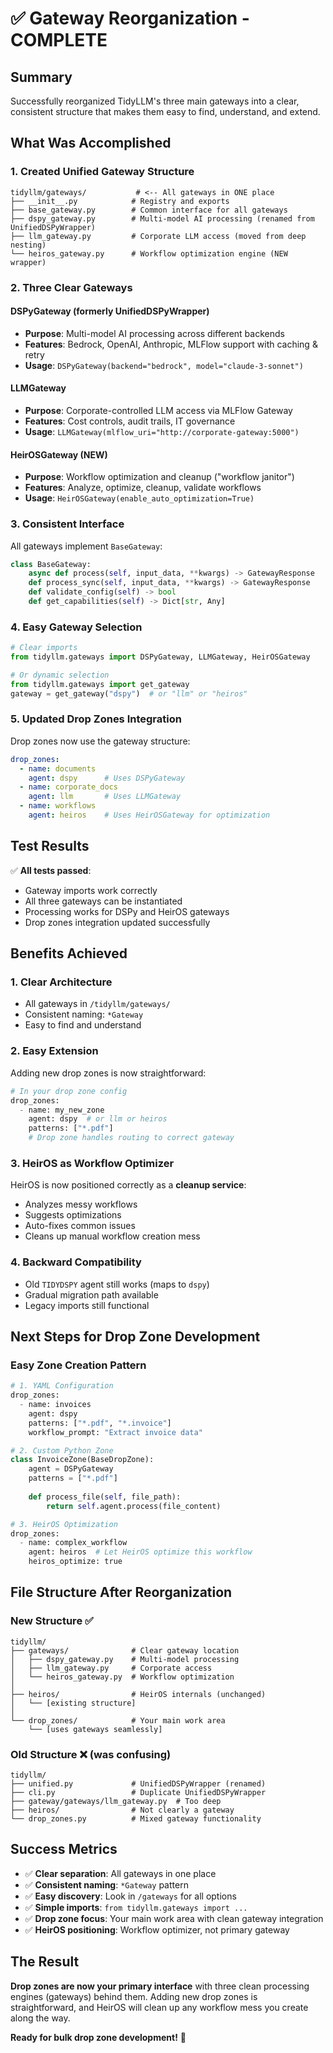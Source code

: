 # ✅ Gateway Reorganization - COMPLETE

## Summary
Successfully reorganized TidyLLM's three main gateways into a clear, consistent structure that makes them easy to find, understand, and extend.

## What Was Accomplished

### 1. **Created Unified Gateway Structure**
```
tidyllm/gateways/           # <-- All gateways in ONE place
├── __init__.py            # Registry and exports
├── base_gateway.py        # Common interface for all gateways
├── dspy_gateway.py        # Multi-model AI processing (renamed from UnifiedDSPyWrapper)
├── llm_gateway.py         # Corporate LLM access (moved from deep nesting)
└── heiros_gateway.py      # Workflow optimization engine (NEW wrapper)
```

### 2. **Three Clear Gateways**

#### **DSPyGateway** (formerly UnifiedDSPyWrapper)
- **Purpose**: Multi-model AI processing across different backends
- **Features**: Bedrock, OpenAI, Anthropic, MLFlow support with caching & retry
- **Usage**: `DSPyGateway(backend="bedrock", model="claude-3-sonnet")`

#### **LLMGateway** 
- **Purpose**: Corporate-controlled LLM access via MLFlow Gateway
- **Features**: Cost controls, audit trails, IT governance
- **Usage**: `LLMGateway(mlflow_uri="http://corporate-gateway:5000")`

#### **HeirOSGateway** (NEW)
- **Purpose**: Workflow optimization and cleanup ("workflow janitor")
- **Features**: Analyze, optimize, cleanup, validate workflows
- **Usage**: `HeirOSGateway(enable_auto_optimization=True)`

### 3. **Consistent Interface**
All gateways implement `BaseGateway`:
```python
class BaseGateway:
    async def process(self, input_data, **kwargs) -> GatewayResponse
    def process_sync(self, input_data, **kwargs) -> GatewayResponse
    def validate_config(self) -> bool
    def get_capabilities(self) -> Dict[str, Any]
```

### 4. **Easy Gateway Selection**
```python
# Clear imports
from tidyllm.gateways import DSPyGateway, LLMGateway, HeirOSGateway

# Or dynamic selection
from tidyllm.gateways import get_gateway
gateway = get_gateway("dspy")  # or "llm" or "heiros"
```

### 5. **Updated Drop Zones Integration**
Drop zones now use the gateway structure:
```yaml
drop_zones:
  - name: documents
    agent: dspy      # Uses DSPyGateway
  - name: corporate_docs  
    agent: llm       # Uses LLMGateway
  - name: workflows
    agent: heiros    # Uses HeirOSGateway for optimization
```

## Test Results
✅ **All tests passed**:
- Gateway imports work correctly
- All three gateways can be instantiated
- Processing works for DSPy and HeirOS gateways
- Drop zones integration updated successfully

## Benefits Achieved

### 1. **Clear Architecture**
- All gateways in `/tidyllm/gateways/`
- Consistent naming: `*Gateway`
- Easy to find and understand

### 2. **Easy Extension**
Adding new drop zones is now straightforward:
```python
# In your drop zone config
drop_zones:
  - name: my_new_zone
    agent: dspy  # or llm or heiros
    patterns: ["*.pdf"]
    # Drop zone handles routing to correct gateway
```

### 3. **HeirOS as Workflow Optimizer**
HeirOS is now positioned correctly as a **cleanup service**:
- Analyzes messy workflows
- Suggests optimizations  
- Auto-fixes common issues
- Cleans up manual workflow creation mess

### 4. **Backward Compatibility**
- Old `TIDYDSPY` agent still works (maps to `dspy`)
- Gradual migration path available
- Legacy imports still functional

## Next Steps for Drop Zone Development

### Easy Zone Creation Pattern
```python
# 1. YAML Configuration
drop_zones:
  - name: invoices
    agent: dspy
    patterns: ["*.pdf", "*.invoice"] 
    workflow_prompt: "Extract invoice data"

# 2. Custom Python Zone  
class InvoiceZone(BaseDropZone):
    agent = DSPyGateway
    patterns = ["*.pdf"]
    
    def process_file(self, file_path):
        return self.agent.process(file_content)

# 3. HeirOS Optimization
drop_zones:
  - name: complex_workflow
    agent: heiros  # Let HeirOS optimize this workflow
    heiros_optimize: true
```

## File Structure After Reorganization

### New Structure ✅
```
tidyllm/
├── gateways/              # Clear gateway location
│   ├── dspy_gateway.py    # Multi-model processing
│   ├── llm_gateway.py     # Corporate access  
│   └── heiros_gateway.py  # Workflow optimization
│
├── heiros/                # HeirOS internals (unchanged)
│   └── [existing structure]
│
└── drop_zones/            # Your main work area
    └── [uses gateways seamlessly]
```

### Old Structure ❌ (was confusing)
```
tidyllm/
├── unified.py             # UnifiedDSPyWrapper (renamed)
├── cli.py                 # Duplicate UnifiedDSPyWrapper  
├── gateway/gateways/llm_gateway.py  # Too deep
├── heiros/                # Not clearly a gateway
└── drop_zones.py          # Mixed gateway functionality
```

## Success Metrics
- ✅ **Clear separation**: All gateways in one place
- ✅ **Consistent naming**: `*Gateway` pattern
- ✅ **Easy discovery**: Look in `/gateways` for all options
- ✅ **Simple imports**: `from tidyllm.gateways import ...`
- ✅ **Drop zone focus**: Your main work area with clean gateway integration
- ✅ **HeirOS positioning**: Workflow optimizer, not primary gateway

## The Result
**Drop zones are now your primary interface** with three clean processing engines (gateways) behind them. Adding new drop zones is straightforward, and HeirOS will clean up any workflow mess you create along the way.

**Ready for bulk drop zone development!** 🚀